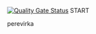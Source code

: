 [![Quality Gate Status](https://sonarcloud.io/api/project_badges/measure?project=mplay89_botllm&metric=alert_status&token=b5aefd416f7ac1d4c24d4b9c451812257cc5660b)](https://sonarcloud.io/summary/new_code?id=mplay89_botllm)
START
 
perevirka
